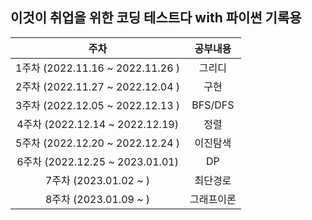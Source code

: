 ## 이것이 취업을 위한 코딩 테스트다 with 파이썬 기록용

|               주차               |  공부내용  |
| :------------------------------: | :--------: |
| 1주차 (2022.11.16 ~ 2022.11.26 ) |   그리디   |
| 2주차 (2022.11.27 ~ 2022.12.04 ) |    구현    |
| 3주차 (2022.12.05 ~ 2022.12.13 ) |  BFS/DFS   |
| 4주차 (2022.12.14 ~ 2022.12.19)  |    정렬    |
| 5주차 (2022.12.20 ~ 2022.12.24 ) |  이진탐색  |
| 6주차 (2022.12.25 ~ 2023.01.01)  |     DP     |
|      7주차 (2023.01.02 ~ )       |  최단경로  |
|      8주차 (2023.01.09 ~ )       | 그래프이론 |
